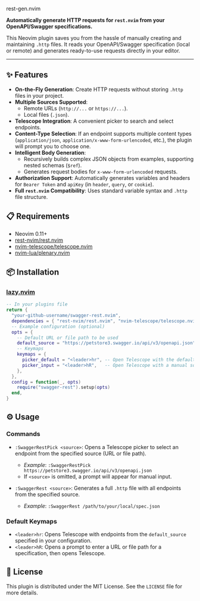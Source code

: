 rest-gen.nvim

**Automatically generate HTTP requests for `rest.nvim` from your OpenAPI/Swagger specifications.**

This Neovim plugin saves you from the hassle of manually creating and maintaining `.http` files. It reads your OpenAPI/Swagger specification (local or remote) and generates ready-to-use requests directly in your editor.

<!-- TODO: Insert a GIF demonstration here -->
<!-- ![swagger-rest.nvim Demo](link_to_your_gif.gif) -->

---

## ✨ Features

- **On-the-Fly Generation**: Create HTTP requests without storing `.http` files in your project.
- **Multiple Sources Supported**:
  - Remote URLs (`http://...` or `https://...`).
  - Local files (`.json`).
- **Telescope Integration**: A convenient picker to search and select endpoints.
- **Content-Type Selection**: If an endpoint supports multiple content types (`application/json`, `application/x-www-form-urlencoded`, etc.), the plugin will prompt you to choose one.
- **Intelligent Body Generation**:
  - Recursively builds complex JSON objects from examples, supporting nested schemas (`$ref`).
  - Generates request bodies for `x-www-form-urlencoded` requests.
- **Authorization Support**: Automatically generates variables and headers for `Bearer Token` and `apiKey` (in `header`, `query`, or `cookie`).
- **Full `rest.nvim` Compatibility**: Uses standard variable syntax and `.http` file structure.

## 📋 Requirements

- Neovim 0.11+
- [rest-nvim/rest.nvim](https://github.com/rest-nvim/rest.nvim)
- [nvim-telescope/telescope.nvim](https://github.com/nvim-telescope/telescope.nvim)
- [nvim-lua/plenary.nvim](https://github.com/nvim-lua/plenary.nvim)

## 📦 Installation

### [lazy.nvim](https://github.com/folke/lazy.nvim)

```lua
-- In your plugins file
return {
  "your-github-username/swagger-rest.nvim",
  dependencies = { "rest-nvim/rest.nvim", "nvim-telescope/telescope.nvim", "nvim-lua/plenary.nvim" },
  -- Example configuration (optional)
  opts = {
    -- Default URL or file path to be used
    default_source = "https://petstore3.swagger.io/api/v3/openapi.json",
    -- Keymaps
    keymaps = {
      picker_default = "<leader>hr", -- Open Telescope with the default_source
      picker_input = "<leader>hR",   -- Open Telescope with a manual source prompt
    },
  },
  config = function(_, opts)
    require("swagger-rest").setup(opts)
  end,
}
```

## ⚙️ Usage

### Commands

- `:SwaggerRestPick <source>`: Opens a Telescope picker to select an endpoint from the specified source (URL or file path).
  - *Example*: `:SwaggerRestPick https://petstore3.swagger.io/api/v3/openapi.json`
  - If `<source>` is omitted, a prompt will appear for manual input.

- `:SwaggerRest <source>`: Generates a full `.http` file with all endpoints from the specified source.
  - *Example*: `:SwaggerRest /path/to/your/local/spec.json`

### Default Keymaps

- `<leader>hr`: Opens Telescope with endpoints from the `default_source` specified in your configuration.
- `<leader>hR`: Opens a prompt to enter a URL or file path for a specification, then opens Telescope.

## 📄 License

This plugin is distributed under the MIT License. See the `LICENSE` file for more details.